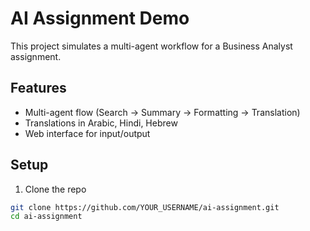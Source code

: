 # AI Assignment Demo

This project simulates a multi-agent workflow for a Business Analyst assignment.

## Features
- Multi-agent flow (Search → Summary → Formatting → Translation)
- Translations in Arabic, Hindi, Hebrew
- Web interface for input/output

## Setup
1. Clone the repo
```bash
git clone https://github.com/YOUR_USERNAME/ai-assignment.git
cd ai-assignment
